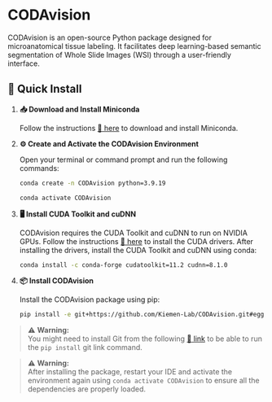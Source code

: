 # CODAvision

CODAvision is an open-source Python package designed for microanatomical tissue labeling. It facilitates deep learning-based semantic segmentation of Whole Slide Images (WSI) through a user-friendly interface.

## 🚀 Quick Install

1. **📥 Download and Install Miniconda**

   Follow the instructions [📄 here](https://docs.anaconda.com/miniconda/) to download and install Miniconda.

2. **⚙️ Create and Activate the CODAvision Environment**

    Open your terminal or command prompt and run the following commands:
    
    ```sh
    conda create -n CODAvision python=3.9.19
    
    conda activate CODAvision
    ```

3. **🖥️ Install CUDA Toolkit and cuDNN**
  
    CODAvision requires the CUDA Toolkit and cuDNN to run on NVIDIA GPUs. Follow the instructions [📄 here](https://docs.nvidia.com/cuda/cuda-installation-guide-linux/index.html) to install the CUDA drivers. After installing the drivers, install the CUDA Toolkit and cuDNN using conda:

    ```sh
    conda install -c conda-forge cudatoolkit=11.2 cudnn=8.1.0
    ```

4. **📦 Install CODAvision**

    Install the CODAvision package using pip:

    ```sh
    pip install -e git+https://github.com/Kiemen-Lab/CODAvision.git#egg=CODAvision
    ```

> ⚠️ **Warning:**  
> You might need to install Git from the following [🔗 link](https://git-scm.com/downloads/win) to be able to run the `pip install` git link command.

> ⚠️ **Warning:**  
> After installing the package, restart your IDE and activate the environment again using `conda activate CODAvision` to ensure all the dependencies are properly loaded.
